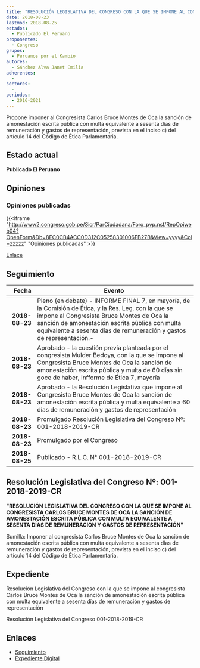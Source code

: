 ```yaml
---
title: "RESOLUCIÓN LEGISLATIVA DEL CONGRESO CON LA QUE SE IMPONE AL CONGRESISTA CARLOS BRUCE MONTES DE OCA LA SANCIÓN DE AMONESTACIÓN ESCRITA PÚBLICA CON MULTA EQUIVALENTE A SESENTA DÍAS DE REMUNERACIÓN Y GASTOS DE REPRESENTACIÓN"
date: 2018-08-23
lastmod: 2018-08-25
estados: 
  - Publicado El Peruano
proponentes: 
  - Congreso
grupos: 
  - Peruanos por el Kambio
autores: 
  - Sánchez Alva Janet Emilia
adherentes: 
  - 
sectores: 
  - 
periodos: 
  - 2016-2021
---
```


Propone imponer al Congresista Carlos Bruce Montes de Oca la sanción de amonestación escrita pública con multa equivalente a sesenta días de remuneración y gastos de representación, prevista en el inciso c) del artículo 14 del Código de Ética Parlamentaria.


## Estado actual

**Publicado El Peruano**

## Opiniones

### Opiniones publicadas

{{<iframe "http://www2.congreso.gob.pe/Sicr/ParCiudadana/Foro_pvp.nsf/RepOpiweb04?OpenForm&Db=8FC0CB4ACC0D312C05258301006FB27B&View=yyyy&Col=zzzzz" "Opiniones publicadas" >}}

[Enlace](http://www2.congreso.gob.pe/Sicr/ParCiudadana/Foro_pvp.nsf/RepOpiweb04?OpenForm&Db=8FC0CB4ACC0D312C05258301006FB27B&View=yyyy&Col=zzzzz)

## Seguimiento

| Fecha | Evento |
|------:|--------|
| **2018-08-23** | Pleno (en debate) - INFORME FINAL 7, en mayoría, de la Comisión de Ética, y la Res. Leg. con la que se impone al Congresista Bruce Montes de Oca la sanción de amonestación escrita pública con multa equivalente a sesenta días de remuneración y gastos de representación.-|
| **2018-08-23** | Aprobado - la cuestión previa planteada por el congresista Mulder Bedoya, con la que se impone al Congresista Bruce Montes de Oca la sanción de amonestación escrita pública y multa de 60 días sin goce de haber, Infforme de Ética 7, mayoría|
| **2018-08-23** | Aprobado - la Resolución Legislativa que impone al Congresista Bruce Montes de Oca la sanción de amonestación escrita pública y multa equivalente a 60 días de remuneración y gastos de representación|
| **2018-08-23** | Promulgado Resolución Legislativa del Congreso Nº: 001-2018-2019-CR|
| **2018-08-23** | Promulgado por el Congreso|
| **2018-08-25** | Publicado - R.L.C. N° 001-2018-2019-CR|

## Resolución Legislativa del Congreso Nº: 001-2018-2019-CR

**"RESOLUCIÓN LEGISLATIVA DEL CONGRESO CON LA QUE SE IMPONE AL CONGRESISTA CARLOS BRUCE MONTES DE OCA LA SANCIÓN DE AMONESTACIÓN ESCRITA PÚBLICA CON MULTA EQUIVALENTE A SESENTA DÍAS DE REMUNERACIÓN Y GASTOS DE REPRESENTACIÓN"**

Sumilla: Imponer al congresista Carlos Bruce Montes de Oca la sanción de amonestación escrita pública con multa equivalente a sesenta días de remuneración y gastos de representación, prevista en el inciso c) del artículo 14 del Código de Ética Parlamentaria.


## Expediente

Resolución Legislativa del Congreso con la que se impone al congresista Carlos Bruce Montes de Oca la sanción de amonestación escrita pública con multa equivalente a sesenta días de remuneración y gastos de representación

Resolución Legislativa del Congreso 001-2018-2019-CR


## Enlaces 

- [Seguimiento](http://www2.congreso.gob.pe/Sicr/TraDocEstProc/CLProLey2016.nsf/f7fff46988ca05b1052578e100829cc7/b01979dac56d6afb052582f20068affd?OpenDocument)
- [Expediente Digital](http://www2.congreso.gob.pe/Sicr/TraDocEstProc/CLProLey2016.nsf/f7fff46988ca05b1052578e100829cc7/b01979dac56d6afb052582f20068affd?OpenDocument&Click=05257FB7005EB655.eb71d0cf91d8294e05256cdf006b5706/$Body/0.1C6C)

